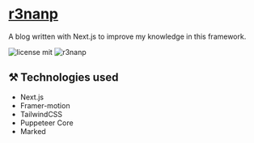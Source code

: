# [r3nanp](https://r3nanp.vercel.app/)

A blog written with Next.js to improve my knowledge in this framework.

![license mit](https://img.shields.io/github/license/r3nanp/r3nanp-blog?color=blue&label=LICENSE&logo=github&style=for-the-badge)
![r3nanp](https://img.shields.io/badge/powered%20by-Next-blue?style=for-the-badge)

## ⚒ Technologies used

- Next.js
- Framer-motion
- TailwindCSS
- Puppeteer Core
- Marked

